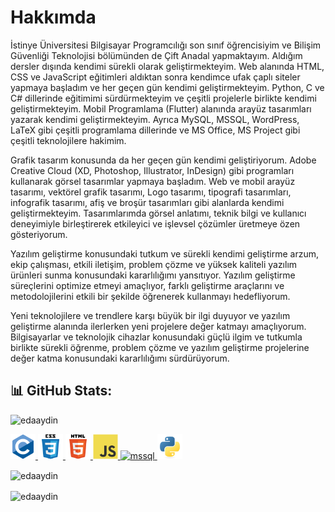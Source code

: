 # Hakkımda

İstinye Üniversitesi Bilgisayar Programcılığı son sınıf öğrencisiyim ve Bilişim Güvenliği Teknolojisi bölümünden de Çift Anadal yapmaktayım. Aldığım dersler dışında kendimi sürekli olarak geliştirmekteyim. Web alanında HTML, CSS ve JavaScript eğitimleri aldıktan sonra kendimce ufak çaplı siteler yapmaya başladım ve her geçen gün kendimi geliştirmekteyim. Python, C ve C# dillerinde eğitimimi sürdürmekteyim ve çeşitli projelerle birlikte kendimi geliştirmekteyim. Mobil Programlama (Flutter) alanında arayüz tasarımları yazarak kendimi geliştirmekteyim. Ayrıca MySQL, MSSQL, WordPress, LaTeX gibi çeşitli programlama dillerinde ve MS Office, MS Project gibi çeşitli teknolojilere hakimim.

Grafik tasarım konusunda da her geçen gün kendimi geliştiriyorum. Adobe Creative Cloud (XD, Photoshop, Illustrator, InDesign) gibi programları kullanarak görsel tasarımlar yapmaya başladım. Web ve mobil arayüz tasarımı, vektörel grafik tasarımı, Logo tasarımı, tipografi tasarımları, infografik tasarımı, afiş ve broşür tasarımları gibi alanlarda kendimi geliştirmekteyim. Tasarımlarımda görsel anlatımı, teknik bilgi ve kullanıcı deneyimiyle birleştirerek etkileyici ve işlevsel çözümler üretmeye özen gösteriyorum.

Yazılım geliştirme konusundaki tutkum ve sürekli kendimi geliştirme arzum, ekip çalışması, etkili iletişim, problem çözme ve yüksek kaliteli yazılım ürünleri sunma konusundaki kararlılığımı yansıtıyor. Yazılım geliştirme süreçlerini optimize etmeyi amaçlıyor, farklı geliştirme araçlarını ve metodolojilerini etkili bir şekilde öğrenerek kullanmayı hedefliyorum.

Yeni teknolojilere ve trendlere karşı büyük bir ilgi duyuyor ve yazılım geliştirme alanında ilerlerken yeni projelere değer katmayı amaçlıyorum. Bilgisayarlar ve teknolojik cihazlar konusundaki güçlü ilgim ve tutkumla birlikte sürekli öğrenme, problem çözme ve yazılım geliştirme projelerine değer katma konusundaki kararlılığımı sürdürüyorum.
## 📊 GitHub Stats:

<p align="left"> <img src="https://komarev.com/ghpvc/?username=edaaydin&label=Profile%20views&color=0e75b6&style=flat" alt="edaaydin" /> </p>

<p align="left"> <a href="https://www.cprogramming.com/" target="_blank" rel="noreferrer"> <img src="https://raw.githubusercontent.com/devicons/devicon/master/icons/c/c-original.svg" alt="c" width="40" height="40"/> </a> <a href="https://www.w3schools.com/css/" target="_blank" rel="noreferrer"> <img src="https://raw.githubusercontent.com/devicons/devicon/master/icons/css3/css3-original-wordmark.svg" alt="css3" width="40" height="40"/> </a> <a href="https://www.w3.org/html/" target="_blank" rel="noreferrer"> <img src="https://raw.githubusercontent.com/devicons/devicon/master/icons/html5/html5-original-wordmark.svg" alt="html5" width="40" height="40"/> </a> <a href="https://developer.mozilla.org/en-US/docs/Web/JavaScript" target="_blank" rel="noreferrer"> <img src="https://raw.githubusercontent.com/devicons/devicon/master/icons/javascript/javascript-original.svg" alt="javascript" width="40" height="40"/> </a> <a href="https://www.microsoft.com/en-us/sql-server" target="_blank" rel="noreferrer"> <img src="https://www.svgrepo.com/show/303229/microsoft-sql-server-logo.svg" alt="mssql" width="40" height="40"/> </a> <a href="https://www.python.org" target="_blank" rel="noreferrer"> <img src="https://raw.githubusercontent.com/devicons/devicon/master/icons/python/python-original.svg" alt="python" width="40" height="40"/> </a> </p>

<p><img align="center" src="https://github-readme-stats.vercel.app/api/top-langs?username=edaaydin&show_icons=true&locale=en&layout=compact" alt="edaaydin" /></p>

<p><img align="center" src="https://github-readme-streak-stats.herokuapp.com/?user=edaaydin&" alt="edaaydin" /></p>
